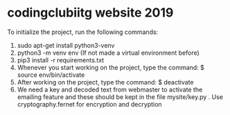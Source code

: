 # codingclubiitg website 2019
To initialize the project, run the following commands:
1. sudo apt-get install python3-venv
2. python3 -m venv env (If not made a virtual environment before)
3. pip3 install -r requirements.txt
4. Whenever you start working on the project, type the command: $ source env/bin/activate
5. After working on the project, type the command: $ deactivate
6. We need a key and decoded text from webmaster to activate the emailing feature and these should be kept in the file mysite/key.py .
   Use cryptography.fernet for encryption and decryption
